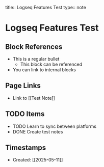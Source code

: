 title:: Logseq Features Test
type:: note

# Logseq Features Test

## Block References
- This is a regular bullet
  - This block can be referenced
- You can link to internal blocks

## Page Links
- Link to [[Test Note]]

## TODO Items
- TODO Learn to sync between platforms
- DONE Create test notes

## Timestamps
- Created: [[2025-05-11]]